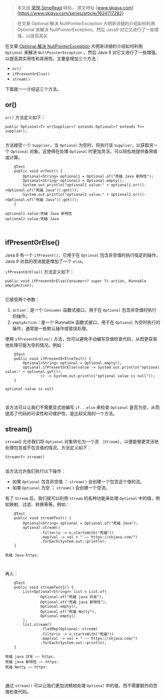 > 本文由 [简悦 SimpRead](http://ksria.com/simpread/) 转码， 原文地址 [www.skjava.com](https://www.skjava.com/series/article/1624717282)

> 在文章 Optional 解决 NullPointerException 大明哥详细的介绍如何利用 Optional 来解决 NullPointerException。然后 Java9 对它又进行了一些增强，以提高其实

在文章 [Optional 解决 NullPointerException](https://www.skjava.com/series/article/1810194665) 大明哥详细的介绍如何利用 `Optional` 来解决 `NullPointerException` 。然后 Java 9 对它又进行了一些增强，以提高其实用性和易用性。主要是增加三个方法：

*   `or()`
*   `ifPresentOrElse()`
*   `stream()`

下面就一一介绍这三个方法。

or()
----

`or()` 方法定义如下：

```
public Optional<T> or(Supplier<? extends Optional<? extends T>> supplier);


```

方法接受一个 `Supplier`，当 `Optional` 为空时，将执行该 `Supplier`，以获取另一个 `Optional` 对象。这使得在处理 `Optional` 时更加灵活，可以轻松地提供备用值或计算。

```
    @Test
    public void orTest() {
        Optional<String> optional1 = Optional.of("死磕 Java 新特性");
        Optional<String> optional2 = Optional.empty();
        System.out.println("optional1 value:" + optional1.or(()->Optional.of("死磕 Java")).get());
        System.out.println("optional2 value:" + optional2.or(()->Optional.of("死磕 Java")).get());
    }

optional1 value:死磕 Java 新特性
optional2 value:死磕 Java



```

ifPresentOrElse()
-----------------

Java 8 有一个 `ifPresent()`，它用于在 `Optional` 包含非空值时执行指定的操作，Java 9 对其的改进就是增加了一个 `else`。

`ifPresentOrElse()` 方法定义如下：

```
public void ifPresentOrElse(Consumer<? super T> action, Runnable emptyAction);


```

它接受两个参数：

1.  `action`：是一个 `Consumer` 函数式接口，用于在 `Optional` 包含非空值时执行的操作。
2.  `emptyAction`：是一个 Runnable 函数式接口，用于在 `Optional` 为空时执行的操作，通常是一些默认操作或错误处理。

使用 `ifPresentOrElse()` 方法，你可以避免手动编写空值检查代码，从而更容易地处理可能为空的情况。例如：

```
    @Test
    public void ifPresentOrElseTest() {
        Optional<String> optional = Optional.empty();
        optional.ifPresentOrElse(value -> System.out.println("optional value:" + optional.get()),
                () -> System.out.println("optional value is null"));
    }

optional value is null



```

该方法可以让我们不需要显式地编写 `if...else` 来检查 `Optional` 是否为空，从而提高了代码的可读性和可维护性，是比较实用的一个方法。

stream()
--------

`stream`() 允许我们将 `Optional` 对象转化为一个流 （`Stream`），以便能够更灵活地处理包含或不包含值的情况。方法定义如下：

```
Stream<T> stream()


```

该方法允许我们执行以下操作：

*   如果 `Optional` 包含非空值 **：** `stream()` 会创建一个包含这个值的流。
*   如果 `Optional` 为空 **：** `stream()` 会创建一个空流。

有了 `Stream` 后，我们就可以利用 `Stream` 的各种功能来处理 `Optional` 中的值，例如映射、过滤、转换等等。例如：

```
    @Test
    public void streamTest() {
        Optional<String> optional = Optional.of("死磕 Java");
        optional.stream()
                .filter(o -> o.startsWith("死磕"))
                .map(val -> val + " —— https://skjava.com/")
                .forEach(System.out::println);
    }

死磕 Java-https:



```

再入：

```
    @Test
    public void streamTest1() {
        List<Optional<String>> list = List.of(
                Optional.of("死磕 java 并发"),
                Optional.of("死磕 java 新特性"),
                Optional.empty(),
                Optional.of("死磕 Netty"),
                Optional.empty()
        );
        list.stream()
                .flatMap(Optional::stream)
                .filter(o -> o.startsWith("死磕"))
                .map(val -> val + " —— https://skjava.com/")
                .forEach(System.out::println);
    }

死磕 java 并发 —— https:
死磕 java 新特性 —— https:
死磕 Netty —— https:



```

通过 `stream()` 可以让我们更加流畅地处理 `Optional` 中的值，而不需要额外的空值检查代码。